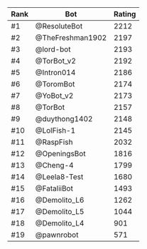 Rank|Bot|Rating
---|---|---
#1|@ResoluteBot|2212
#2|@TheFreshman1902|2197
#3|@lord-bot|2193
#4|@TorBot_v2|2192
#5|@Intron014|2186
#6|@ToromBot|2174
#7|@YoBot_v2|2173
#8|@TorBot|2157
#9|@duythong1402|2148
#10|@LolFish-1|2145
#11|@RaspFish|2032
#12|@OpeningsBot|1816
#13|@Cheng-4|1799
#14|@Leela8-Test|1680
#15|@FataliiBot|1493
#16|@Demolito_L6|1262
#17|@Demolito_L5|1044
#18|@Demolito_L4|901
#19|@pawnrobot|571
